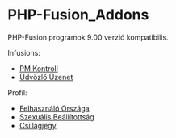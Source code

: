 # PHP-Fusion_Addons
<p>PHP-Fusion programok 9.00 verzió kompatibilis.</p>
<p>Infusions:</p>
<ul>
<li><a href="https://github.com/karrak1/fusion_addons/tree/Fusion-9.0/pm_control">PM Kontroll</a></li>
<li><a href="https://github.com/karrak1/fusion_addons/tree/Fusion-9.0/welcome_pm">Üdvözlő Üzenet</a></li>
</ul>

<p>Profil:</p>

<ul>
<li><a href="https://github.com/karrak1/fusion_addons/tree/Fusion-9.0/nations">Felhasználó Országa</a></li>
<li><a href="https://github.com/karrak1/fusion_addons/tree/Fusion-9.0/orientation">Szexuális Beállítottság</a></li>
<li><a href="https://github.com/karrak1/fusion_addons/tree/Fusion-9.0/zodiak">Csillagjegy</a></li>
</ul>
